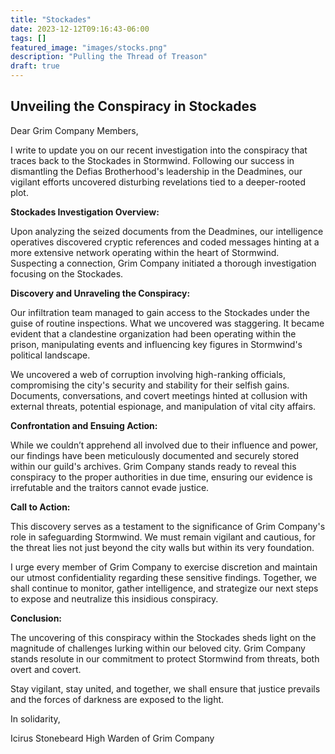 ```yaml
---
title: "Stockades"
date: 2023-12-12T09:16:43-06:00
tags: []
featured_image: "images/stocks.png"
description: "Pulling the Thread of Treason"
draft: true
---
```

## Unveiling the Conspiracy in Stockades ##

Dear Grim Company Members,

I write to update you on our recent investigation into the conspiracy that traces back to the Stockades in Stormwind. Following our success in dismantling the Defias Brotherhood's leadership in the Deadmines, our vigilant efforts uncovered disturbing revelations tied to a deeper-rooted plot.

__Stockades Investigation Overview:__

Upon analyzing the seized documents from the Deadmines, our intelligence operatives discovered cryptic references and coded messages hinting at a more extensive network operating within the heart of Stormwind. Suspecting a connection, Grim Company initiated a thorough investigation focusing on the Stockades.

__Discovery and Unraveling the Conspiracy:__

Our infiltration team managed to gain access to the Stockades under the guise of routine inspections. What we uncovered was staggering. It became evident that a clandestine organization had been operating within the prison, manipulating events and influencing key figures in Stormwind's political landscape.

We uncovered a web of corruption involving high-ranking officials, compromising the city's security and stability for their selfish gains. Documents, conversations, and covert meetings hinted at collusion with external threats, potential espionage, and manipulation of vital city affairs.

__Confrontation and Ensuing Action:__

While we couldn’t apprehend all involved due to their influence and power, our findings have been meticulously documented and securely stored within our guild's archives. Grim Company stands ready to reveal this conspiracy to the proper authorities in due time, ensuring our evidence is irrefutable and the traitors cannot evade justice.

__Call to Action:__

This discovery serves as a testament to the significance of Grim Company's role in safeguarding Stormwind. We must remain vigilant and cautious, for the threat lies not just beyond the city walls but within its very foundation.

I urge every member of Grim Company to exercise discretion and maintain our utmost confidentiality regarding these sensitive findings. Together, we shall continue to monitor, gather intelligence, and strategize our next steps to expose and neutralize this insidious conspiracy.

__Conclusion:__

The uncovering of this conspiracy within the Stockades sheds light on the magnitude of challenges lurking within our beloved city. Grim Company stands resolute in our commitment to protect Stormwind from threats, both overt and covert.

Stay vigilant, stay united, and together, we shall ensure that justice prevails and the forces of darkness are exposed to the light.

In solidarity,

Icirus Stonebeard
High Warden of Grim Company